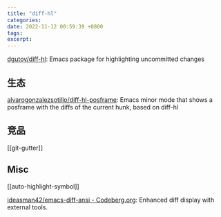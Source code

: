 ```yaml
---
title: "diff-hl"
categories: 
date: 2022-11-12 00:59:39 +0800
tags: 
excerpt: 
---
```


[dgutov/diff-hl](https://github.com/dgutov/diff-hl): Emacs package for highlighting uncommitted changes



## 生态

[alvarogonzalezsotillo/diff-hl-posframe](https://github.com/alvarogonzalezsotillo/diff-hl-posframe): Emacs minor mode that shows a posframe with the diffs of the current hunk, based on diff-hl



## 竞品

[[git-gutter]]


## Misc

[[auto-highlight-symbol]]

[ideasman42/emacs-diff-ansi - Codeberg.org](https://codeberg.org/ideasman42/emacs-diff-ansi): Enhanced diff display with external tools.



